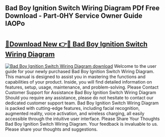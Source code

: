 ## Bad Boy Ignition Switch Wiring Diagram PDf Free Download - Part-0HY Service Owner Guide IAOPo

# <h2><a href="http://dfqiz1c.blite.top/?on=Bad+Boy+Ignition+Switch+Wiring+Diagram">🔗Download New 👉🔴 Bad Boy Ignition Switch Wiring Diagram</a></h2>

[![Bad Boy Ignition Switch Wiring Diagram download](https://i.imgur.com/lujVjoI.png)](http://dfqiz1c.blite.top/?on=Bad+Boy+Ignition+Switch+Wiring+Diagram)
Welcome to the user guide for your newly purchased Bad Boy Ignition Switch Wiring Diagram. This manual is designed to assist you in mastering the functions and capabilities of your product. Inside, you will find detailed information on features, setup, usage, maintenance, and problem-solving. Please Contact Customer Support for Assistance Bad Boy Ignition Switch Wiring Diagram Should you require any assistance, please do not hesitate to contact our dedicated customer support team. Bad Boy Ignition Switch Wiring Diagram is packed with cutting-edge features, including facial recognition, augmented reality, voice activation, and wireless charging, all easily accessible through the intuitive user interface. Please Share Your Thoughts Bad Boy Ignition Switch Wiring Diagram. Your feedback is invaluable to us. Please share your thoughts and suggestions.

